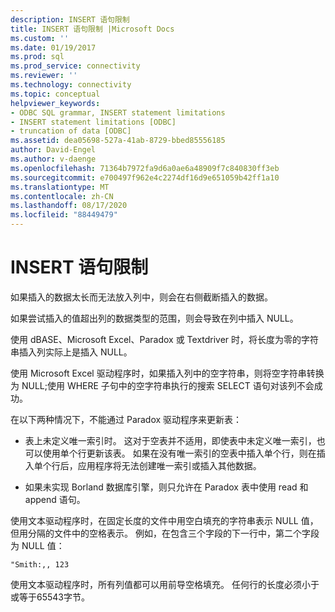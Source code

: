 ```yaml
---
description: INSERT 语句限制
title: INSERT 语句限制 |Microsoft Docs
ms.custom: ''
ms.date: 01/19/2017
ms.prod: sql
ms.prod_service: connectivity
ms.reviewer: ''
ms.technology: connectivity
ms.topic: conceptual
helpviewer_keywords:
- ODBC SQL grammar, INSERT statement limitations
- INSERT statement limitations [ODBC]
- truncation of data [ODBC]
ms.assetid: dea05698-527a-41ab-8729-bbed85556185
author: David-Engel
ms.author: v-daenge
ms.openlocfilehash: 71364b7972fa9d6a0ae6a48909f7c840830ff3eb
ms.sourcegitcommit: e700497f962e4c2274df16d9e651059b42ff1a10
ms.translationtype: MT
ms.contentlocale: zh-CN
ms.lasthandoff: 08/17/2020
ms.locfileid: "88449479"
---
```

# <a name="insert-statement-limitations"></a>INSERT 语句限制
如果插入的数据太长而无法放入列中，则会在右侧截断插入的数据。  
  
 如果尝试插入的值超出列的数据类型的范围，则会导致在列中插入 NULL。  
  
 使用 dBASE、Microsoft Excel、Paradox 或 Textdriver 时，将长度为零的字符串插入列实际上是插入 NULL。  
  
 使用 Microsoft Excel 驱动程序时，如果插入列中的空字符串，则将空字符串转换为 NULL;使用 WHERE 子句中的空字符串执行的搜索 SELECT 语句对该列不会成功。  
  
 在以下两种情况下，不能通过 Paradox 驱动程序来更新表：  
  
-   表上未定义唯一索引时。 这对于空表并不适用，即使表中未定义唯一索引，也可以使用单个行更新该表。 如果在没有唯一索引的空表中插入单个行，则在插入单个行后，应用程序将无法创建唯一索引或插入其他数据。  
  
-   如果未实现 Borland 数据库引擎，则只允许在 Paradox 表中使用 read 和 append 语句。  
  
 使用文本驱动程序时，在固定长度的文件中用空白填充的字符串表示 NULL 值，但用分隔的文件中的空格表示。 例如，在包含三个字段的下一行中，第二个字段为 NULL 值：  
  
```  
"Smith:,, 123  
```  
  
 使用文本驱动程序时，所有列值都可以用前导空格填充。 任何行的长度必须小于或等于65543字节。
